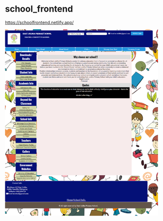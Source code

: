 # school_frontend
https://schoolfrontend.netlify.app/

![](https://github.com/rjazree/school_frontend/blob/master/image.png)
